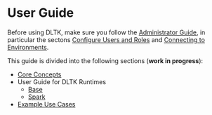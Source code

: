 # User Guide

Before using DLTK, make sure you follow the [Administrator Guide](../admin/README.md), in particular the sectons [Configure Users and Roles](../admin/access_control.md) and [Connecting to Environments](../admin/environment/README.md).

This guide is divided into the following sections (**work in progress**):

- [Core Concepts](core/README.md)
- User Guide for DLTK Runtimes
  - [Base](runtime/base.md)
  - [Spark](runtime/spark.md)
- [Example Use Cases](examples.md)
